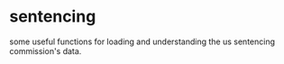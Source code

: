 # sentencing

some useful functions for loading and understanding the us sentencing commission's data.
